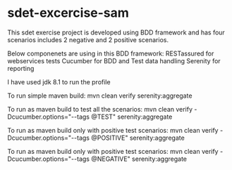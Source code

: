 # sdet-excercise-sam

This sdet exercise project is developed using BDD framework and has four scenarios includes 2 negative and 2 positive scenarios.

Below componenets are using in this BDD framework: 
RESTassured for webservices tests
Cucumber for BDD and Test data handling
Serenity for reporting

I have used jdk 8.1 to run the profile

To run simple maven build: mvn clean verify serenity:aggregate

To run as maven build to test all the scenarios: mvn clean verify -Dcucumber.options="--tags @TEST" serenity:aggregate

To run as maven build only with positive test scenarios: mvn clean verify -Dcucumber.options="--tags @POSITIVE" serenity:aggregate

To run as maven build only with positive test scenarios: mvn clean verify -Dcucumber.options="--tags @NEGATIVE" serenity:aggregate
